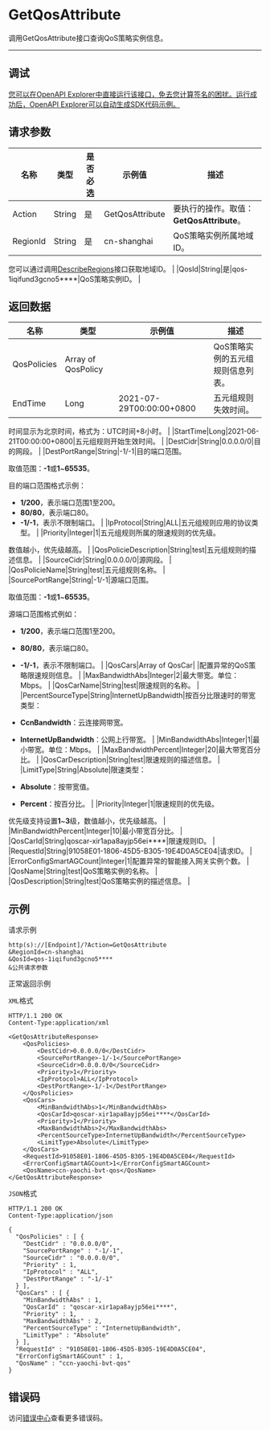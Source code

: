 # GetQosAttribute

调用GetQosAttribute接口查询QoS策略实例信息。

****

## 调试

[您可以在OpenAPI Explorer中直接运行该接口，免去您计算签名的困扰。运行成功后，OpenAPI Explorer可以自动生成SDK代码示例。](https://api.aliyun.com/#product=Smartag&api=GetQosAttribute&type=RPC&version=2018-03-13)

## 请求参数

|名称|类型|是否必选|示例值|描述|
|--|--|----|---|--|
|Action|String|是|GetQosAttribute|要执行的操作。取值：**GetQosAttribute**。 |
|RegionId|String|是|cn-shanghai|QoS策略实例所属地域ID。

 您可以通过调用[DescribeRegions](~~36063~~)接口获取地域ID。 |
|QosId|String|是|qos-1iqifund3gcno5\*\*\*\*|QoS策略实例ID。 |

## 返回数据

|名称|类型|示例值|描述|
|--|--|---|--|
|QosPolicies|Array of QosPolicy| |QoS策略实例的五元组规则信息列表。 |
|EndTime|Long|2021-07-29T00:00:00+0800|五元组规则失效时间。

 时间显示为北京时间，格式为：UTC时间+8小时。 |
|StartTime|Long|2021-06-21T00:00:00+0800|五元组规则开始生效时间。 |
|DestCidr|String|0.0.0.0/0|目的网段。 |
|DestPortRange|String|-1/-1|目的端口范围。

 取值范围：**-1**或**1**~**65535**。

 目的端口范围格式示例：

 -   **1/200**，表示端口范围1至200。
-   **80/80**，表示端口80。
-   **-1/-1**，表示不限制端口。 |
|IpProtocol|String|ALL|五元组规则应用的协议类型。 |
|Priority|Integer|1|五元组规则所属的限速规则的优先级。

 数值越小，优先级越高。 |
|QosPolicieDescription|String|test|五元组规则的描述信息。 |
|SourceCidr|String|0.0.0.0/0|源网段。 |
|QosPolicieName|String|test|五元组规则名称。 |
|SourcePortRange|String|-1/-1|源端口范围。

 取值范围：**-1**或**1**~**65535**。

 源端口范围格式例如：

 -   **1/200**，表示端口范围1至200。
-   **80/80**，表示端口80。
-   **-1/-1**，表示不限制端口。 |
|QosCars|Array of QosCar| |配置异常的QoS策略限速规则信息。 |
|MaxBandwidthAbs|Integer|2|最大带宽。单位：Mbps。 |
|QosCarName|String|test|限速规则的名称。 |
|PercentSourceType|String|InternetUpBandwidth|按百分比限速时的带宽类型：

 -   **CcnBandwidth**：云连接网带宽。
-   **InternetUpBandwidth**：公网上行带宽。 |
|MinBandwidthAbs|Integer|1|最小带宽。单位：Mbps。 |
|MaxBandwidthPercent|Integer|20|最大带宽百分比。 |
|QosCarDescription|String|test|限速规则的描述信息。 |
|LimitType|String|Absolute|限速类型：

 -   **Absolute**：按带宽值。
-   **Percent**：按百分比。 |
|Priority|Integer|1|限速规则的优先级。

 优先级支持设置**1**~**3**级，数值越小，优先级越高。 |
|MinBandwidthPercent|Integer|10|最小带宽百分比。 |
|QosCarId|String|qoscar-xir1apa8ayjp56ei\*\*\*\*|限速规则ID。 |
|RequestId|String|91058E01-1806-45D5-B305-19E4D0A5CE04|请求ID。 |
|ErrorConfigSmartAGCount|Integer|1|配置异常的智能接入网关实例个数。 |
|QosName|String|test|QoS策略实例的名称。 |
|QosDescription|String|test|QoS策略实例的描述信息。 |

## 示例

请求示例

```
http(s)://[Endpoint]/?Action=GetQosAttribute
&RegionId=cn-shanghai
&QosId=qos-1iqifund3gcno5****
&公共请求参数
```

正常返回示例

`XML`格式

```
HTTP/1.1 200 OK
Content-Type:application/xml

<GetQosAttributeResponse>
    <QosPolicies>
        <DestCidr>0.0.0.0/0</DestCidr>
        <SourcePortRange>-1/-1</SourcePortRange>
        <SourceCidr>0.0.0.0/0</SourceCidr>
        <Priority>1</Priority>
        <IpProtocol>ALL</IpProtocol>
        <DestPortRange>-1/-1</DestPortRange>
    </QosPolicies>
    <QosCars>
        <MinBandwidthAbs>1</MinBandwidthAbs>
        <QosCarId>qoscar-xir1apa8ayjp56ei****</QosCarId>
        <Priority>1</Priority>
        <MaxBandwidthAbs>2</MaxBandwidthAbs>
        <PercentSourceType>InternetUpBandwidth</PercentSourceType>
        <LimitType>Absolute</LimitType>
    </QosCars>
    <RequestId>91058E01-1806-45D5-B305-19E4D0A5CE04</RequestId>
    <ErrorConfigSmartAGCount>1</ErrorConfigSmartAGCount>
    <QosName>ccn-yaochi-bvt-qos</QosName>
</GetQosAttributeResponse>
```

`JSON`格式

```
HTTP/1.1 200 OK
Content-Type:application/json

{
  "QosPolicies" : [ {
    "DestCidr" : "0.0.0.0/0",
    "SourcePortRange" : "-1/-1",
    "SourceCidr" : "0.0.0.0/0",
    "Priority" : 1,
    "IpProtocol" : "ALL",
    "DestPortRange" : "-1/-1"
  } ],
  "QosCars" : [ {
    "MinBandwidthAbs" : 1,
    "QosCarId" : "qoscar-xir1apa8ayjp56ei****",
    "Priority" : 1,
    "MaxBandwidthAbs" : 2,
    "PercentSourceType" : "InternetUpBandwidth",
    "LimitType" : "Absolute"
  } ],
  "RequestId" : "91058E01-1806-45D5-B305-19E4D0A5CE04",
  "ErrorConfigSmartAGCount" : 1,
  "QosName" : "ccn-yaochi-bvt-qos"
}
```

## 错误码

访问[错误中心](https://error-center.aliyun.com/status/product/Smartag)查看更多错误码。

